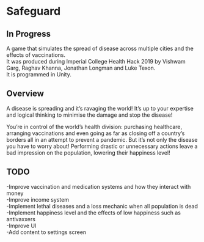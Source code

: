# Safeguard
## In Progress
A game that simulates the spread of disease across multiple cities and the effects of vaccinations.  
It was produced during Imperial College Health Hack 2019 by Vishwam Garg, Raghav Khanna, Jonathan Longman and Luke Texon.  
It is programmed in Unity.  

## Overview
A disease is spreading and it’s ravaging the world! It’s up to your expertise and logical thinking to minimise the damage and stop the disease! 

You’re in control of the world’s health division: purchasing healthcare, arranging vaccinations and even going as far as closing off a country’s borders all in an attempt to prevent a pandemic. But it’s not only the disease you have to worry about! Performing drastic or unnecessary actions leave a bad impression on the population, lowering their happiness level! 

## TODO
-Improve vaccination and medication systems and how they interact with money  
-Improve income system  
-Implement lethal diseases and a loss mechanic when all population is dead  
-Implement happiness level and the effects of low happiness such as antivaxxers  
-Improve UI  
-Add content to settings screen
